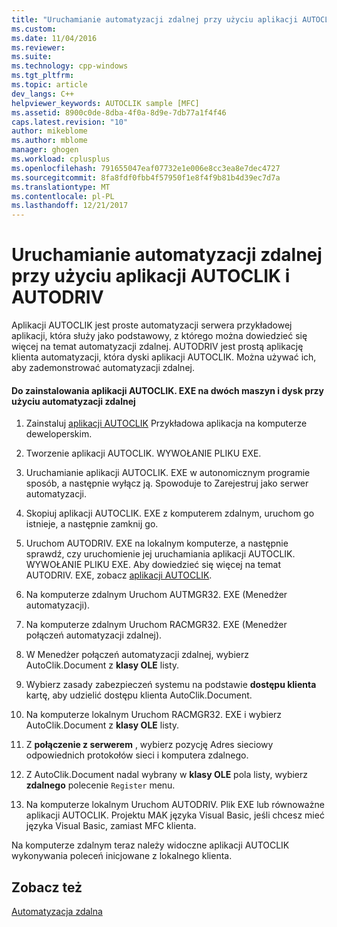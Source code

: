 ```yaml
---
title: "Uruchamianie automatyzacji zdalnej przy użyciu aplikacji AUTOCLIK i AUTODRIV | Dokumentacja firmy Microsoft"
ms.custom: 
ms.date: 11/04/2016
ms.reviewer: 
ms.suite: 
ms.technology: cpp-windows
ms.tgt_pltfrm: 
ms.topic: article
dev_langs: C++
helpviewer_keywords: AUTOCLIK sample [MFC]
ms.assetid: 8900c0de-8dba-4f0a-8d9e-7db77a1f4f46
caps.latest.revision: "10"
author: mikeblome
ms.author: mblome
manager: ghogen
ms.workload: cplusplus
ms.openlocfilehash: 791655047eaf07732e1e006e8cc3ea8e7dec4727
ms.sourcegitcommit: 8fa8fdf0fbb4f57950f1e8f4f9b81b4d39ec7d7a
ms.translationtype: MT
ms.contentlocale: pl-PL
ms.lasthandoff: 12/21/2017
---
```

# <a name="running-remote-automation-using-autoclik-and-autodriv"></a>Uruchamianie automatyzacji zdalnej przy użyciu aplikacji AUTOCLIK i AUTODRIV
Aplikacji AUTOCLIK jest proste automatyzacji serwera przykładowej aplikacji, która służy jako podstawowy, z którego można dowiedzieć się więcej na temat automatyzacji zdalnej. AUTODRIV jest prostą aplikację klienta automatyzacji, która dyski aplikacji AUTOCLIK. Można używać ich, aby zademonstrować automatyzacji zdalnej.  
  
#### <a name="to-install-autoclikexe-on-two-machines-and-drive-it-using-remote-automation"></a>Do zainstalowania aplikacji AUTOCLIK. EXE na dwóch maszyn i dysk przy użyciu automatyzacji zdalnej  
  
1.  Zainstaluj [aplikacji AUTOCLIK](../visual-cpp-samples.md) Przykładowa aplikacja na komputerze deweloperskim.  
  
2.  Tworzenie aplikacji AUTOCLIK. WYWOŁANIE PLIKU EXE.  
  
3.  Uruchamianie aplikacji AUTOCLIK. EXE w autonomicznym programie sposób, a następnie wyłącz ją. Spowoduje to Zarejestruj jako serwer automatyzacji.  
  
4.  Skopiuj aplikacji AUTOCLIK. EXE z komputerem zdalnym, uruchom go istnieje, a następnie zamknij go.  
  
5.  Uruchom AUTODRIV. EXE na lokalnym komputerze, a następnie sprawdź, czy uruchomienie jej uruchamiania aplikacji AUTOCLIK. WYWOŁANIE PLIKU EXE. Aby dowiedzieć się więcej na temat AUTODRIV. EXE, zobacz [aplikacji AUTOCLIK](../visual-cpp-samples.md).  
  
6.  Na komputerze zdalnym Uruchom AUTMGR32. EXE (Menedżer automatyzacji).  
  
7.  Na komputerze zdalnym Uruchom RACMGR32. EXE (Menedżer połączeń automatyzacji zdalnej).  
  
8.  W Menedżer połączeń automatyzacji zdalnej, wybierz AutoClik.Document z **klasy OLE** listy.  
  
9. Wybierz zasady zabezpieczeń systemu na podstawie **dostępu klienta** kartę, aby udzielić dostępu klienta AutoClik.Document.  
  
10. Na komputerze lokalnym Uruchom RACMGR32. EXE i wybierz AutoClik.Document z **klasy OLE** listy.  
  
11. Z **połączenie z serwerem** , wybierz pozycję Adres sieciowy odpowiednich protokołów sieci i komputera zdalnego.  
  
12. Z AutoClik.Document nadal wybrany w **klasy OLE** pola listy, wybierz **zdalnego** polecenie `Register` menu.  
  
13. Na komputerze lokalnym Uruchom AUTODRIV. Plik EXE lub równoważne aplikacji AUTOCLIK. Projektu MAK języka Visual Basic, jeśli chcesz mieć języka Visual Basic, zamiast MFC klienta.  
  
 Na komputerze zdalnym teraz należy widoczne aplikacji AUTOCLIK wykonywania poleceń inicjowane z lokalnego klienta.  
  
## <a name="see-also"></a>Zobacz też  
 [Automatyzacja zdalna](../mfc/remote-automation.md)

